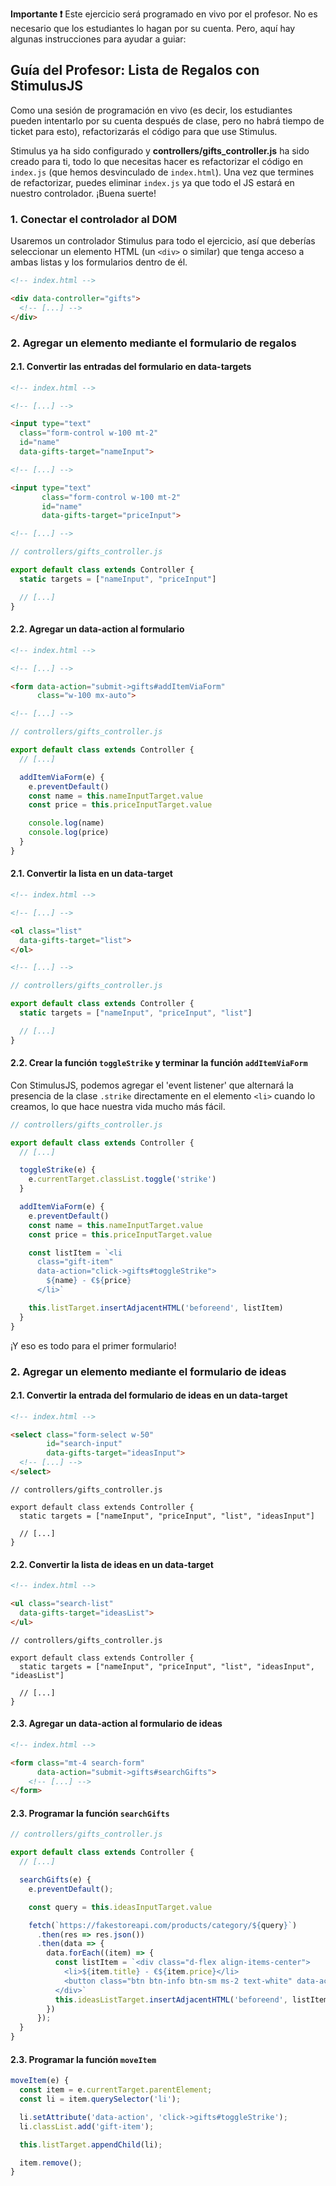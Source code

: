 **Importante ❗** Este ejercicio será programado en vivo por el profesor. No es necesario que los estudiantes lo hagan por su cuenta. Pero, aquí hay algunas instrucciones para ayudar a guiar:

## Guía del Profesor: Lista de Regalos con StimulusJS

Como una sesión de programación en vivo (es decir, los estudiantes pueden intentarlo por su cuenta después de clase, pero no habrá tiempo de ticket para esto), refactorizarás el código para que use Stimulus.

Stimulus ya ha sido configurado y **controllers/gifts_controller.js** ha sido creado para ti, todo lo que necesitas hacer es refactorizar el código en `index.js` (que hemos desvinculado de `index.html`). Una vez que termines de refactorizar, puedes eliminar `index.js` ya que todo el JS estará en nuestro controlador. ¡Buena suerte!

### 1. Conectar el controlador al DOM

Usaremos un controlador Stimulus para todo el ejercicio, así que deberías seleccionar un elemento HTML (un `<div>` o similar) que tenga acceso a ambas listas y los formularios dentro de él.

```html
<!-- index.html -->

<div data-controller="gifts">
  <!-- [...] -->
</div>
```

### 2. Agregar un elemento mediante el formulario de regalos

#### 2.1. Convertir las entradas del formulario en data-targets

```html
<!-- index.html -->

<!-- [...] -->

<input type="text"
  class="form-control w-100 mt-2"
  id="name"
  data-gifts-target="nameInput">

<!-- [...] -->

<input type="text"
       class="form-control w-100 mt-2"
       id="name"
       data-gifts-target="priceInput">

<!-- [...] -->
```

```js
// controllers/gifts_controller.js

export default class extends Controller {
  static targets = ["nameInput", "priceInput"]

  // [...]
}
```

#### 2.2. Agregar un data-action al formulario

```html
<!-- index.html -->

<!-- [...] -->

<form data-action="submit->gifts#addItemViaForm"
      class="w-100 mx-auto">

<!-- [...] -->

```

```js
// controllers/gifts_controller.js

export default class extends Controller {
  // [...]

  addItemViaForm(e) {
    e.preventDefault()
    const name = this.nameInputTarget.value
    const price = this.priceInputTarget.value

    console.log(name)
    console.log(price)
  }
}
```

#### 2.1. Convertir la lista en un data-target

```html
<!-- index.html -->

<!-- [...] -->

<ol class="list"
  data-gifts-target="list">
</ol>

<!-- [...] -->
```

```js
// controllers/gifts_controller.js

export default class extends Controller {
  static targets = ["nameInput", "priceInput", "list"]

  // [...]
}
```

#### 2.2. Crear la función `toggleStrike` y terminar la función `addItemViaForm`

Con StimulusJS, podemos agregar el 'event listener' que alternará la presencia de la clase `.strike` directamente en el elemento `<li>` cuando lo creamos, lo que hace nuestra vida mucho más fácil.

```js
// controllers/gifts_controller.js

export default class extends Controller {
  // [...]

  toggleStrike(e) {
    e.currentTarget.classList.toggle('strike')
  }

  addItemViaForm(e) {
    e.preventDefault()
    const name = this.nameInputTarget.value
    const price = this.priceInputTarget.value

    const listItem = `<li
      class="gift-item"
      data-action="click->gifts#toggleStrike">
        ${name} - €${price}
      </li>`

    this.listTarget.insertAdjacentHTML('beforeend', listItem)
  }
}
```

¡Y eso es todo para el primer formulario!

### 2. Agregar un elemento mediante el formulario de ideas

#### 2.1. Convertir la entrada del formulario de ideas en un data-target

```html
<!-- index.html -->

<select class="form-select w-50"
        id="search-input"
        data-gifts-target="ideasInput">
  <!-- [...] -->
</select>
```

```
// controllers/gifts_controller.js

export default class extends Controller {
  static targets = ["nameInput", "priceInput", "list", "ideasInput"]

  // [...]
}
```

#### 2.2. Convertir la lista de ideas en un data-target

```html
<!-- index.html -->

<ul class="search-list"
  data-gifts-target="ideasList">
</ul>
```

```
// controllers/gifts_controller.js

export default class extends Controller {
  static targets = ["nameInput", "priceInput", "list", "ideasInput", "ideasList"]

  // [...]
}
```

#### 2.3. Agregar un data-action al formulario de ideas

```html
<!-- index.html -->

<form class="mt-4 search-form"
      data-action="submit->gifts#searchGifts">
    <!-- [...] -->
</form>
```

#### 2.3. Programar la función `searchGifts`

```js
// controllers/gifts_controller.js

export default class extends Controller {
  // [...]

  searchGifts(e) {
    e.preventDefault();

    const query = this.ideasInputTarget.value

    fetch(`https://fakestoreapi.com/products/category/${query}`)
      .then(res => res.json())
      .then(data => {
        data.forEach((item) => {
          const listItem = `<div class="d-flex align-items-center">
            <li>${item.title} - €${item.price}</li>
            <button class="btn btn-info btn-sm ms-2 text-white" data-action="click->gifts#moveItem">Agregar</button>
          </div>`
          this.ideasListTarget.insertAdjacentHTML('beforeend', listItem)
        })
      });
  }
}
```

#### 2.3. Programar la función `moveItem`

```js
moveItem(e) {
  const item = e.currentTarget.parentElement;
  const li = item.querySelector('li');

  li.setAttribute('data-action', 'click->gifts#toggleStrike');
  li.classList.add('gift-item');

  this.listTarget.appendChild(li);

  item.remove();
}
```
